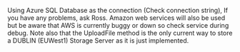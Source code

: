 Using Azure SQL Database as the connection (Check connection string), If you have any problems, ask Ross. 
Amazon web services will also be used but be aware that AWS is currently buggy or down so check service during debug.
Note also that the UploadFile method is the only current way to store a DUBLIN (EUWest1) Storage Server as it is just implemented. 
